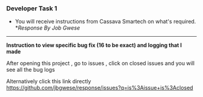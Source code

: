 ### Developer Task 1 

* You will receive instructions from Cassava Smartech on what's required.
**Response By Job Gwese*
---
**Instruction to view specific bug fix (16 to be exact) and  logging that I made**<br/>

After opening this project , go to issues , click on closed issues and you will see all the bug logs

Alternatively click this link  directly https://github.com/jbgwese/response/issues?q=is%3Aissue+is%3Aclosed

